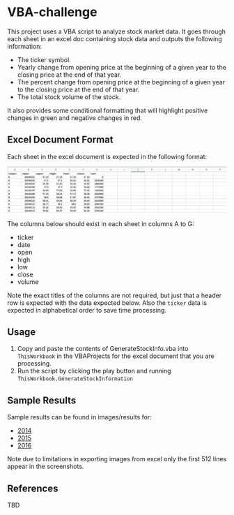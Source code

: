 # VBA-challenge

This project uses a VBA script to analyze stock market data. It goes through each sheet in an excel doc containing stock data and outputs the following information:

* The ticker symbol.
* Yearly change from opening price at the beginning of a given year to the closing price at the end of that year.
* The percent change from opening price at the beginning of a given year to the closing price at the end of that year.
* The total stock volume of the stock.

It also provides some conditional formatting that will highlight positive changes in green and negative changes in red.

## Excel Document Format

Each sheet in the excel document is expected in the following format:

![image info](./images/format.png)

The columns below should exist in each sheet in columns A to G:

* ticker
* date
* open
* high
* low
* close
* volume

Note the exact titles of the columns are not required, but just that a header row is expected with the data expected below. Also the `ticker` data is expected in alphabetical order to save time processing.

## Usage

1. Copy and paste the contents of GenerateStockInfo.vba into `ThisWorkbook` in the VBAProjects for the excel document that you are processing.
2. Run the script by clicking the play button and running `ThisWorkbook.GenerateStockInformation`

## Sample Results

Sample results can be found in images/results for:

* [2014](./images/results/2014.jpg)
* [2015](./images/results/2015.jpg)
* [2016](./images/results/2016.jpg)

Note due to limitations in exporting images from excel only the first 512 lines appear in the screenshots. 

## References

TBD
